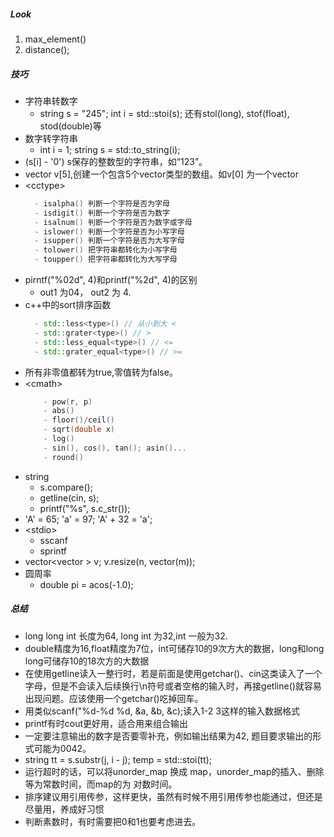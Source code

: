
##### Look
1. max_element()
2. distance();

##### 技巧
- 字符串转数字
  - string s = "245";
int i = std::stoi(s); 还有stol(long), stof(float), stod(double)等
- 数字转字符串
  - int i = 1; string s = std::to_string(i);
- (s[i] - '0') s保存的整数型的字符串，如“123”。
- vector<int> v[5],创建一个包含5个vector<int>类型的数组。如v[0] 为一个vector<int>
- \<cctype\> 
  ```cpp
    - isalpha() 判断一个字符是否为字母
    - isdigit() 判断一个字符是否为数字
    - isalnum() 判断一个字符是否为数字或字母
    - islower() 判断一个字符是否为小写字母
    - isupper() 判断一个字符是否为大写字母
    - tolower() 把字符串都转化为小写字母
    - toupper() 把字符串都转化为大写字母
  ```
- pirntf("%02d", 4)和printf("%2d", 4)的区别
    - out1 为04， out2 为 4.
- c++中的sort排序函数
  ```cpp
    - std::less<type>() // 从小到大 <
    - std::grater<type>() // >
    - std::less_equal<type>() // <=
    - std::grater_equal<type>() // >=  

  ```
- 所有非零值都转为true,零值转为false。 
- \<cmath\>
  ```cpp
      - pow(r, p)
      - abs()
      - floor()/ceil()
      - sqrt(double x)
      - log()
      - sin(), cos(), tan(); asin()...
      - round()
  ```
- string
    - s.compare();
    - getline(cin, s);
    - printf("%s", s.c_str());
- 'A' = 65; 'a' = 97;  'A' + 32 = 'a';
- \<stdio\>
    - sscanf
    - sprintf 
- vector<vector<int> > v; v.resize(n, vector<int>(m));
- 圆周率
    - double pi = acos(-1.0);

##### 总结
- long long int 长度为64, long int 为32,int 一般为32.
- double精度为16,float精度为7位，int可储存10的9次方大的数据，long和long long可储存10的18次方的大数据 
- 在使用getline读入一整行时，若是前面是使用getchar()、cin这类读入了一个字母，但是不会读入后续换行\n符号或者空格的输入时，再接getline()就容易出现问题。应该使用一个getchar()吃掉回车。
- 用类似scanf("%d-%d %d, &a, &b, &c);读入1-2 3这样的输入数据格式
- printf有时cout更好用，适合用来组合输出
- 一定要注意输出的数字是否要零补充，例如输出结果为42, 题目要求输出的形式可能为0042。
- string tt = s.substr(j, i - j); temp = std::stoi(tt);
- 运行超时的话，可以将unorder_map 换成 map，unorder_map的插入、删除等为常数时间，而map的为 对数时间。
- 排序建议用引用传参，这样更快，虽然有时候不用引用传参也能通过，但还是尽量用，养成好习惯
- 判断素数时，有时需要把0和1也要考虑进去。
